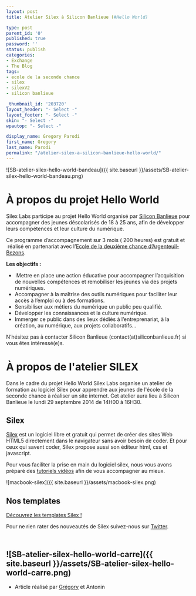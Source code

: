 ```yaml
---
layout: post
title: Atelier Silex à Silicon Banlieue (#Hello World)

type: post
parent_id: '0'
published: true
password: ''
status: publish
categories:
- Exchange
- The Blog
tags:
- ecole de la seconde chance
- silex
- silexV2
- silicon banlieue

_thumbnail_id: '203720'
layout_header: "- Select -"
layout_footer: "- Select -"
skin: "- Select -"
wpautop: "- Select -"

display_name: Gregory Parodi
first_name: Gregory
last_name: Parodi
permalink: "/atelier-silex-a-silicon-banlieue-hello-world/"
---
```


![SB-atelier-silex-hello-world-bandeau]({{ site.baseurl }}/assets/SB-atelier-silex-hello-world-bandeau.png)

À propos du projet Hello World
==============================

Silex Labs participe au projet Hello World organisé par [Silicon Banlieue](http://www.siliconbanlieue.fr/ "Silicon Banlieue") pour accompagner des jeunes déscolarisés de 18 à 25 ans, afin de développer leurs compétences et leur culture du numérique.

Ce programme d’accompagnement sur 3 mois ( 200 heures) est gratuit et  réalisé en partenariat avec l’[Ecole de la deuxième chance d’Argenteuil- Bezons](http://www.e2c95.com/ "e2c 95").

**Les objectifs :**

*    Mettre en place une action éducative pour accompagner l’acquisition de nouvelles compétences et remobiliser les jeunes via des projets numériques.
*   Accompagner à la maîtrise des outils numériques pour faciliter leur accès à l’emploi ou à des formations.
*   Sensibiliser aux métiers du numérique un public peu qualifié.
*   Développer les connaissances et la culture numérique.
*   Immerger ce public dans des lieux dédiés à l’entreprenariat, à la création, au numérique, aux projets collaboratifs…

N’hésitez pas à contacter Silicon Banlieue (contact(at)siliconbanlieue.fr) si vous êtes intéressé(e)s.

À propos de l'atelier SILEX
===========================

Dans le cadre du projet Hello World Silex Labs organise un atelier de formation au logiciel Silex pour apprendre aux jeunes de l'école de la seconde chance à réaliser un site internet. Cet atelier aura lieu à Silicon Banlieue le lundi 29 septembre 2014 de 14H00 à 16H30.

Silex
-----

[Silex](http://www.silex.me/ "silex") est un logiciel libre et gratuit qui permet de créer des sites Web HTML5 directement dans le navigateur sans avoir besoin de coder. Et pour ceux qui savent coder, Silex propose aussi son éditeur html, css et javascript.

Pour vous faciliter la prise en main du logiciel silex, nous vous avons préparé des [tutoriels vidéos](https://www.silexlabs.org/tutoriels-video-silex/) afin de vous accompagner au mieux.

![macbook-silex]({{ site.baseurl }}/assets/macbook-silex.png)

Nos templates
-------------



[Découvrez les templates Silex !](https://www.silexlabs.org/realisez-vos-sites-encore-plus-facilement-grace-a-nos-templates-silex/ "Template Silex")

Pour ne rien rater des nouveautés de Silex suivez-nous sur [Twitter](https://twitter.com/silexlabs).

[  
](https://www.silexlabs.org/wp-content/uploads/2014/07/b-to-b-06-node2-carre1.png)![SB-atelier-silex-hello-world-carre]({{ site.baseurl }}/assets/SB-atelier-silex-hello-world-carre.png)
---------------------------------------------------------------------------------------------------------------------------------------------------------------------------------------------

*   Article réalisé par [Grégory](http://www.gregoryparodi.fr/) et Antonin

[  
](https://www.silexlabs.org/wp-content/uploads/2014/09/SB-atelier-silex-03-carre-1.png)[  
](https://www.silexlabs.org/wp-content/uploads/2014/09/SB-atelier-silex-03-carre.png)[  
](https://www.silexlabs.org/wp-content/uploads/2014/09/SB-atelier-silex-03-carre.png)[  
](https://www.silexlabs.org/wp-content/uploads/2014/07/b-to-b-06-node2-carre1.png)[  
](https://www.silexlabs.org/wp-content/uploads/2014/07/b-to-b-01-node-carre-as.png)
----------------------------------------------------------------------------------------------------------------------------------------------------------------------------------------------------------------------------------------------------------------------------------------------------------------------------------------------------------------------------------------------------------------------------------------------------------